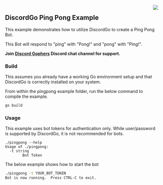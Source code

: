 <img align="right" src="http://zx2512.github.io/discordgo/img/discordgo.png">

## DiscordGo Ping Pong Example

This example demonstrates how to utilize DiscordGo to create a Ping Pong Bot.

This Bot will respond to "ping" with "Pong!" and "pong" with "Ping!".

**Join [Discord Gophers](https://discord.gg/0f1SbxBZjYoCtNPP)
Discord chat channel for support.**

### Build

This assumes you already have a working Go environment setup and that
DiscordGo is correctly installed on your system.


From within the pingpong example folder, run the below command to compile the
example.

```sh
go build
```

### Usage

This example uses bot tokens for authentication only. While user/password is 
supported by DiscordGo, it is not recommended for bots.

```
./pingpong --help
Usage of ./pingpong:
  -t string
        Bot Token
```

The below example shows how to start the bot

```sh
./pingpong -t YOUR_BOT_TOKEN
Bot is now running.  Press CTRL-C to exit.
```

